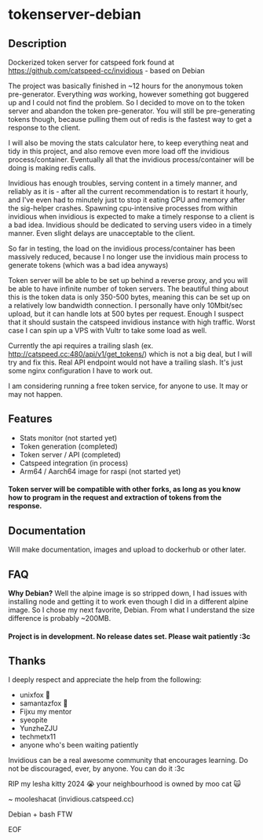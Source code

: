 # tokenserver-debian

## Description

Dockerized token server for catspeed fork found at https://github.com/catspeed-cc/invidious - based on Debian

The project was basically finished in ~12 hours for the anonymous token pre-generator. Everything _was_ working, however something got buggered up and I could not find the problem. So I decided to move on to the token server and abandon the token pre-generator. You will still be pre-generating tokens though, because pulling them out of redis is the fastest way to get a response to the client.

I will also be moving the stats calculator here, to keep everything neat and tidy in this project, and also remove even more load off the invidious process/container. Eventually all that the invidious process/container will be doing is making redis calls.

Invidious has enough troubles, serving content in a timely manner, and reliably as it is - after all the current recommendation is to restart it hourly, and I've even had to minutely just to stop it eating CPU and memory after the sig-helper crashes. Spawning cpu-intensive processes from within invidious when invidious is expected to make a timely response to a client is a bad idea. Invidious should be dedicated to serving users video in a timely manner. Even slight delays are unacceptable to the client.

So far in testing, the load on the invidious process/container has been massively reduced, because I no longer use the invidious main process to generate tokens (which was a bad idea anyways)

Token server will be able to be set up behind a reverse proxy, and you will be able to have infinite number of token servers. The beautiful thing about this is the token data is only 350-500 bytes, meaning this can be set up on a relatively low bandwidth connection. I personally have only 10Mbit/sec upload, but it can handle lots at 500 bytes per request. Enough I suspect that it should sustain the catspeed invidious instance with high traffic. Worst case I can spin up a VPS with Vultr to take some load as well.

Currently the api requires a trailing slash (ex. http://catspeed.cc:480/api/v1/get_tokens/) which is not a big deal, but I will try and fix this. Real API endpoint would not have a trailing slash. It's just some nginx configuration I have to work out.

I am considering running a free token service, for anyone to use. It may or may not happen.

## Features

- Stats monitor (not started yet)
- Token generation (completed)
- Token server / API (completed)
- Catspeed integration (in process)
- Arm64 / Aarch64 image for raspi (not started yet)

#### Token server will be compatible with other forks, as long as you know how to program in the request and extraction of tokens from the response.

## Documentation

Will make documentation, images and upload to dockerhub or other later.

## FAQ

**Why Debian?** Well the alpine image is so stripped down, I had issues with installing node and getting it to work even though I did in a different alpine image. So I chose my next favorite, Debian. From what I understand the size difference is probably ~200MB.

#### Project is in development. No release dates set. Please wait patiently :3c

## Thanks
I deeply respect and appreciate the help from the following:
- unixfox 🦊
- samantazfox 🦊
- Fijxu my mentor
- syeopite
- YunzheZJU
- techmetx11
- anyone who's been waiting patiently

Invidious can be a real awesome community that encourages learning. Do not be discouraged, ever, by anyone. You can do it :3c

RIP my lesha kitty 2024 😭 your neighbourhood is owned by moo cat 🙀 

~ mooleshacat (invidious.catspeed.cc)

Debian + bash FTW

EOF
